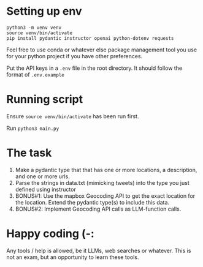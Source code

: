 # Setting up env
```
python3 -m venv venv
source venv/bin/activate
pip install pydantic instructor openai python-dotenv requests
```

Feel free to use conda or whatever else package management tool you use for
your python project if you have other preferences.


Put the API keys in a `.env` file in the root directory. It should follow the format of `.env.example`

# Running script

Ensure `source venv/bin/activate` has been run first.

Run `python3 main.py`


# The task
1. Make a pydantic type that that has one or more locations, a description, and
   one or more urls.
2. Parse the strings in data.txt (mimicking tweets) into the type you just
   defined using instructor
3. BONUS#1: Use the mapbox Geocoding API to get the exact location for the
   location. Extend the pydantic type(s) to include this data.
4. BONUS#2: Implement Geocoding API calls as LLM-function calls.

# Happy coding (-:

Any tools / help is allowed, be it LLMs, web searches or whatever. This is not
an exam, but an opportunity to learn these tools.
